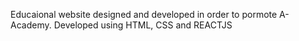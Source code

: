 Educaional website designed and developed in order to pormote A- Academy.
Developed using HTML, CSS and REACTJS
